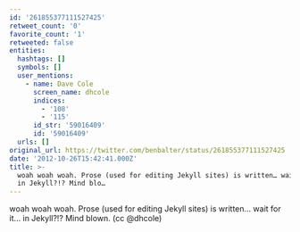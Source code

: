 ```yaml
---
id: '261855377111527425'
retweet_count: '0'
favorite_count: '1'
retweeted: false
entities:
  hashtags: []
  symbols: []
  user_mentions:
    - name: Dave Cole
      screen_name: dhcole
      indices:
        - '108'
        - '115'
      id_str: '59016409'
      id: '59016409'
  urls: []
original_url: https://twitter.com/benbalter/status/261855377111527425
date: '2012-10-26T15:42:41.000Z'
title: >-
  woah woah woah. Prose (used for editing Jekyll sites) is written… wait for it…
  in Jekyll?!? Mind blo…
---
```


woah woah woah. Prose (used for editing Jekyll sites) is written… wait for it… in Jekyll?!? Mind blown. (cc @dhcole)